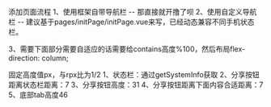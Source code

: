 添加页面流程
1、使用框架自带导航栏
  --  那直接就开撸了呗
2、使用自定义导航栏
  -- 建议基于pages/initPage/initPage.vue来写，已经动态兼容不同手机状态栏。

3、需要下面部分需要自适应的话需要给contains高度%100，然后布局flex-direction: column;
  
 固定高度值px，与rpx比为1/2
 1、状态栏：通过getSystemInfo获取
 2、分享按钮距离状态栏距离：7
 3、分享按钮高度：31
 4、分享按钮距离下面内容合适距离：7
 5、底部tab高度46
   
